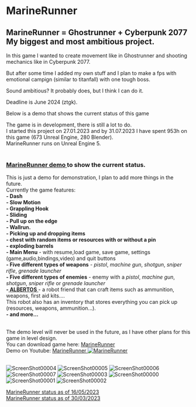 # MarineRunner

## MarineRunner = Ghostrunner + Cyberpunk 2077 My biggest and most ambitious project. <br/>

In this game I wanted to create movement like in Ghostrunner and shooting mechanics like in Cyberpunk 2077.<br/>

But after some time I added my own stuff and I plan to make a fps with emotional campign (similar to titanfall) with one tough boss.<br/>

Sound ambitious? It probably does, but I think I can do it.<br/>

Deadline is June 2024 (ztgk).<br/>

Below is a demo that shows the current status of this game<br/>

The game is in development, there is still a lot to do. <br/>
I started this project on 27.01.2023 and by 31.07.2023 I have spent 953h on this game (673 Unreal Engine, 280 Blender). <br/>
MarineRunner runs on Unreal Engine 5. <br/>
<br/>

### <a href="https://youtu.be/UozAfLmbgF0"> MarineRunner demo </a> to show the current status.  <br/>
This is just a demo for demonstration, I plan to add more things in the future.  <br/>
Currently the game features: <br/>
**- Dash**<br/>
**- Slow Motion**<br/>
**- Grappling Hook**<br/>
**- Sliding**<br/>
**- Pull up on the edge**<br/>
**- Wallrun.** <br/>
**- Picking up and dropping items** <br/>
**- chest with random items or resources with or without a pin** <br/>
**- exploding barrels**  <br/>
**- Main Menu** - with resume,load game, save game, settings (game,audio,bindings,video) and quit buttons  <br/>
**- Five different types of weapons** - _pistol_, _machine gun_, _shotgun_, _sniper rifle_, _grenade launcher_  <br/>
**- Five different types of enemies** - enemy with a _pistol_, _machine gun_, _shotgun_, _sniper rifle_ or _grenade launcher_ <br/>
**-<a href="https://www.youtube.com/watch?v=dtFB4vfd2Eg"> ALBERTOS** </a> - a robot friend that can craft items such as ammunition, weapons, first aid kits....  <br/>
This robot also has an inventory that stores everything you can pick up (resources, weapons, ammunition...).  <br/>
**- and more...**<br/><br/>

The demo level will never be used in the future, as I have other plans for this game in level design.  <br/>
You can download game here: <a href="https://drive.google.com/file/d/1oIMIS8ivtyBO8LXdb8e5Q2LKaHD5D1GP/view?usp=drive_link"> MarineRunner </a> <br/>
Demo on Youtube: <a href="https://youtu.be/UozAfLmbgF0"> MarineRunner 
[![MarineRunner](https://i.ytimg.com/vi/UozAfLmbgF0/maxresdefault.jpg)](https://www.youtube.com/watch?v=UozAfLmbgF0)
<br/><br/>

![ScreenShot00004](https://github.com/Endersik4/MarineRunner/assets/131354098/6fffe65e-8514-4e64-b381-5cd37c504354)
![ScreenShot00005](https://github.com/Endersik4/MarineRunner/assets/131354098/3c172b4d-dbe3-41c4-bc57-91aa5d50d542)
![ScreenShot00006](https://github.com/Endersik4/MarineRunner/assets/131354098/b02e3e26-3548-4158-b527-c392d09954af)
![ScreenShot00007](https://github.com/Endersik4/MarineRunner/assets/131354098/01ee6e1f-e9df-4048-a3cb-6c76781d9003)
![ScreenShot00003](https://github.com/Endersik4/MarineRunner/assets/131354098/fc7a537b-dfe4-4e35-8f94-056b72bd7f92)
![ScreenShot00000](https://github.com/Endersik4/MarineRunner/assets/131354098/9010efc8-07db-4264-b055-7d67e32ef0d8)
![ScreenShot00001](https://github.com/Endersik4/MarineRunner/assets/131354098/baef33b3-52fb-4b1f-a7fe-e1c8f8dd8596)
![ScreenShot00002](https://github.com/Endersik4/MarineRunner/assets/131354098/7236dd87-4754-4bdb-a711-0eefa6dc0469)

<a href="https://youtu.be/TpYCEW1tYkw"> MarineRunner status as of 16/05/2023 </a> <br/>
<a href="https://youtu.be/8jKjilVmgmk"> MarineRunner status as of 30/03/2023 </a>

